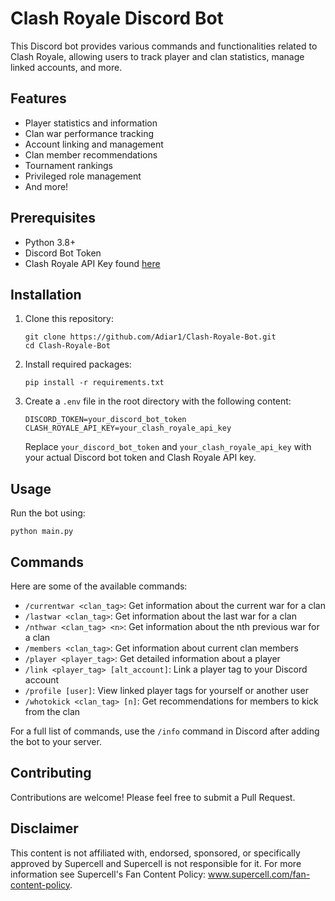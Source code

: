 # Clash Royale Discord Bot

This Discord bot provides various commands and functionalities related to Clash Royale, allowing users to track player and clan statistics, manage linked accounts, and more.

## Features

- Player statistics and information
- Clan war performance tracking
- Account linking and management
- Clan member recommendations
- Tournament rankings
- Privileged role management
- And more!

## Prerequisites

- Python 3.8+
- Discord Bot Token
- Clash Royale API Key found [here](https://developer.clashroyale.com/#/)

## Installation

1. Clone this repository:
   ```
   git clone https://github.com/Adiar1/Clash-Royale-Bot.git
   cd Clash-Royale-Bot
   ```

2. Install required packages:
   ```
   pip install -r requirements.txt
   ```

3. Create a `.env` file in the root directory with the following content:
   ```
   DISCORD_TOKEN=your_discord_bot_token
   CLASH_ROYALE_API_KEY=your_clash_royale_api_key
   ```

   Replace `your_discord_bot_token` and `your_clash_royale_api_key` with your actual Discord bot token and Clash Royale API key.

## Usage

Run the bot using:

```
python main.py
```

## Commands

Here are some of the available commands:

- `/currentwar <clan_tag>`: Get information about the current war for a clan
- `/lastwar <clan_tag>`: Get information about the last war for a clan
- `/nthwar <clan_tag> <n>`: Get information about the nth previous war for a clan
- `/members <clan_tag>`: Get information about current clan members
- `/player <player_tag>`: Get detailed information about a player
- `/link <player_tag> [alt_account]`: Link a player tag to your Discord account
- `/profile [user]`: View linked player tags for yourself or another user
- `/whotokick <clan_tag> [n]`: Get recommendations for members to kick from the clan

For a full list of commands, use the `/info` command in Discord after adding the bot to your server.

## Contributing

Contributions are welcome! Please feel free to submit a Pull Request.

## Disclaimer

This content is not affiliated with, endorsed, sponsored, or specifically approved by Supercell and Supercell is not responsible for it. For more information see Supercell's Fan Content Policy: www.supercell.com/fan-content-policy.
